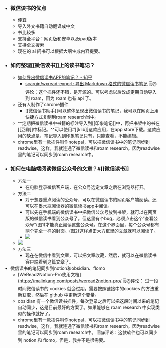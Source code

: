 - ### 微信读书的优点
    - 便宜
    - 导入外文书籍自动翻译成中文
    - 书比较多
    - 支持全平台：网页版和安卓以及ipad版本
    - 支持全文搜索
    - 现在的 ai 问书可以根据大纲生成内容提要。
- ### 如何整理[[微信读书]]上的读书笔记？
    - [如何导出微信读书APP的笔记？ - 知乎](https://www.zhihu.com/question/51694332)
        - [scarqin/wxread-export: 导出 Markdown 格式的微信读书笔记](https://github.com/scarqin/wxread-export?tab=readme-ov-file) 🗒@评论：这个插件还不错，是开源的。可以考虑以后改成定期自动导入到 roam，因为 roam 也有 api 了。
    - 还有人制作了chrome插件
        - [[微信读书助手]]可以整体呈现出微信读书的笔记，我可以在网页上用快捷方式复制到roam research当中。
    - ^^定期把微信读书中书籍的标注导入到[[印象笔记]]中，再把书架中的书在[[豆瓣]]中标记。^^可以使用#[[klib]]这款应用，在app store下载。这款应用的缺点是，笔记导入到印象笔记只有，只能查看，不能编辑。
    - chrome里有一款插件叫作notepal，可以把微信读书中的笔记同步到readwise，这样，我就连通了微信读书和roam research。因为readwise里的笔记可以同步到roam research中。
- ### 如何在电脑端阅读微信公众号的文章？#[[微信读书]] 
    - 方法一
        - 在电脑登录微信客户端，在公众号选定文章之后在浏览器打开。
    - 方法二
        - 对于想要重点阅读的公众号，可以在微信读书的网页客户端阅读。还可以在墨水瓶阅读器的微信读书app中阅读。
        - 可以先在手机端的微信读书中把微信公众号放到书架，就可以在网页版的微信读书看到公众号了。但这里有个bug，必须点击这个“查看公众号”(图1)才能真正阅读这些公众号。在这个界面里，每个公众号都有两个完全一样的封面。(图2)这样点击大方框里的文章就可以阅读了。
        - ![](https://firebasestorage.googleapis.com/v0/b/firescript-577a2.appspot.com/o/imgs%2Fapp%2Fxinyiheng%2FLBSSq-ifRF.png?alt=media&token=eb078fa6-6b82-4c2b-bc7d-a06ddee423f1)
    - ![](https://firebasestorage.googleapis.com/v0/b/firescript-577a2.appspot.com/o/imgs%2Fapp%2Fxinyiheng%2FqtL9jxaGNM.png?alt=media&token=d66928de-9c0b-4713-9896-0d2e68823d77)
    - 方法三
        -  现在在微信中看到文章，可以把文章收藏，然后，就可以在微信读书客户端看到这篇文章了。
- 微信读书的笔记同步到notion和obsidian、flomo
    - [WeRead2Notion-Pro使用文档](https://malinkang.com/posts/weread2notion-pro/  🗒@评论： 过一段时间微信读书的 cookies 就会过期，需要按照链接中的cookies 的方法重新获取，然后在 github 中更新这个变量。
    -  obsidian 有一个微信读书插件，每次登录之后可以把这段时间以来的笔记自动同步，这是目前最好的方案了。如果能够在 roam research 中实现类似的操作就好了。
    - chrome里有一款插件叫作notepal，可以把微信读书中的笔记同步到readwise，这样，我就连通了微信读书和roam research。因为readwise里的笔记可以同步到roam research中。 🗒@评论：这款软件也可以同步到 notion 和 flomo，但是，我并不是很需要。
